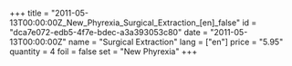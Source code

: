 +++
title = "2011-05-13T00:00:00Z_New_Phyrexia_Surgical_Extraction_[en]_false"
id = "dca7e072-edb5-4f7e-bdec-a3a393053c80"
date = "2011-05-13T00:00:00Z"
name = "Surgical Extraction"
lang = ["en"]
price = "5.95"
quantity = 4
foil = false
set = "New Phyrexia"
+++
